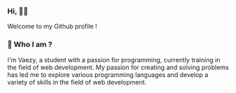 ### Hi, 👋🏼

Welcome to my Github profile ! 

### 🧑 Who I am ?

I'm Vaezy, a student with a passion for programming, currently training in the field of web development. My passion for creating and solving problems has led me to explore various programming languages and develop a variety of skills in the field of web development.

<!--
**Vaezy/Vaezy** is a ✨ _special_ ✨ repository because its `README.md` (this file) appears on your GitHub profile.

Here are some ideas to get you started:

- 🔭 I’m currently working on ...
- 🌱 I’m currently learning ...
- 👯 I’m looking to collaborate on ...
- 🤔 I’m looking for help with ...
- 💬 Ask me about ...
- 📫 How to reach me: ...
- 😄 Pronouns: ...
- ⚡ Fun fact: ...
-->
